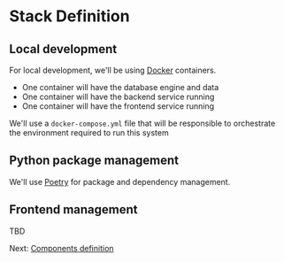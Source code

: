 # Stack Definition

## Local development

For local development, we'll be using [Docker](https://www.docker.com/) containers.

 - One container will have the database engine and data
 - One container will have the backend service running
 - One container will have the frontend service running

We'll use a `docker-compose.yml` file that will be responsible to orchestrate the environment required to run this system

## Python package management

We'll use [Poetry](https://python-poetry.org/) for package and dependency management.

## Frontend management

TBD

Next: [Components definition](components_definition.md)